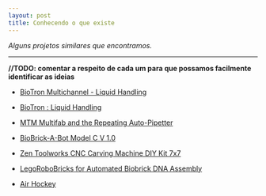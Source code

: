 ```yaml
---
layout: post
title: Conhecendo o que existe
---
```


*Alguns projetos similares que encontramos.*

-----

**//TODO: comentar a respeito de cada um para que possamos facilmente identificar as ideias**

-   [BioTron Multichannel - Liquid Handling](http://www.youtube.com/watch?v=tfgzI2NOedg)

-   [BioTron : Liquid Handling](http://www.youtube.com/watch?v=EIOuqrdpp1Q)

-   [MTM Multifab and the Repeating Auto-Pipetter](http://vimeo.com/9633707)

-   [BioBrick-A-Bot Model C V 1.0](http://www.youtube.com/watch?v=Lqp5Ebsu8GQ)

-   [Zen Toolworks CNC Carving Machine DIY Kit 7x7](http://www.amazon.com/Zen-Toolworks-CNC-Carving-Machine/dp/B002ARTLUG/ref=sr_1_2)

-   [LegoRoboBricks for Automated Biobrick DNA Assembly](http://2009.igem.org/Team:Washington-Software/Project)

-   [Air Hockey](https://www.youtube.com/watch?v=CjzSeOg8oTs)
